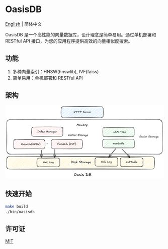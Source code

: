 # OasisDB

[English](readme.md) | 简体中文

OasisDB 是一个高性能的向量数据库，设计理念是简单易用。通过单机部署和 RESTful API 接口，为您的应用程序提供高效的向量相似度搜索。

## 功能

1. 多种向量索引：HNSW(hnswlib), IVF(faiss)
2. 简单易用：单机部署和 RESTful API

## 架构

![架构](./docs/images/architecture.png)

## 快速开始

```bash
make build
./bin/oasisdb
```

## 许可证

[MIT](LICENSE)
